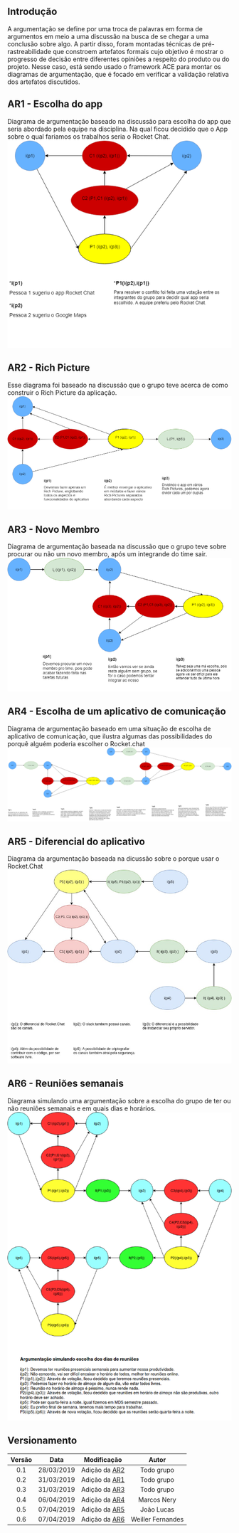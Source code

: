 ## Introdução

A argumentação se define por uma troca de palavras em forma de argumentos em meio a uma discussão na busca de se chegar a uma conclusão sobre algo. A partir disso, foram montadas técnicas de pré-rastreabilidade que constroem artefatos formais cujo objetivo é mostrar o progresso de decisão entre diferentes opiniões a respeito do produto ou do projeto. Nesse caso, está sendo usado o framework ACE para montar os diagramas de argumentação, que é focado em verificar a validação relativa dos artefatos discutidos.

## AR1 - Escolha do app
Diagrama de argumentação baseado na discussão para escolha do app que seria abordado pela equipe na disciplina. Na qual ficou decidido que o App sobre o qual fariamos os trabalhos seria o Rocket Chat.
![AR-EscolhaApp](../img/PreRastreabilidade/Argumentacao_Tema.png)

## AR2 - Rich Picture

Esse diagrama foi baseado na discussão que o grupo teve acerca de como construir o Rich Picture da aplicação.
![AR-RichPicture](../img/PreRastreabilidade/argumentacao_rich.png)

## AR3 - Novo Membro

Diagrama de argumentação baseada na discussão que o grupo teve sobre procurar ou não um novo membro, após um integrande do time sair.
![AR-NovoMembro](../img/PreRastreabilidade/argumentacao_membro.png)

## AR4 - Escolha de um aplicativo de comunicação

Diagrama de argumentação baseado em uma situação de escolha de aplicativo de comunicação, que ilustra algumas das possibilidades do porquê alguém poderia escolher o Rocket.chat
![AR-AppComunicacao](../img/PreRastreabilidade/arg-appDeComunicacao.png)

## AR5 - Diferencial do aplicativo

Diagrama da argumentação baseada na dicussão sobre o porque usar o Rocket.Chat
![AR-Diferencial](../img/PreRastreabilidade/argumentação-diferencial.jpg)

## AR6 - Reuniões semanais

Diagrama simulando uma argumentação sobre a escolha do grupo de ter ou não reuniões semanais e em quais dias e horários.
![AR-ReuniaoSemanal](../img/PreRastreabilidade/argReunioesSemanais.png)

## Versionamento

|  Versão | Data | Modificação | Autor |
|  :------: | :------: | :------: | :------: |
|  0.1 | 28/03/2019 | Adição da [AR2](#ar2-rich-picture) | Todo grupo |
|  0.2 | 31/03/2019 | Adição da [AR1](#ar1-escolha-do-app) | Todo grupo |
|  0.3 | 31/03/2019 | Adição da [AR3](#ar3-novo-membro) | Todo grupo |
|  0.4 | 06/04/2019 | Adição da [AR4](#ar4-escolha-de-um-aplicativo-de-comunicação) | Marcos Nery |
|  0.5 | 07/04/2019 | Adição da [AR5](#ar5-diferencial-do-aplicativo) | João Lucas |
|  0.6 | 07/04/2019 | Adição da [AR6](#ar6-reunioes-semanais) | Weiller Fernandes |

